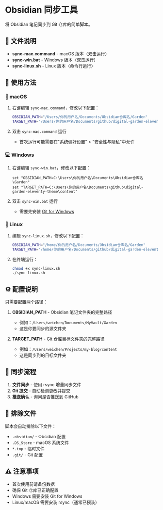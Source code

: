 # Obsidian 同步工具

将 Obsidian 笔记同步到 Git 仓库的简单脚本。

## 📂 文件说明

- **sync-mac.command** - macOS 版本（双击运行）
- **sync-win.bat** - Windows 版本（双击运行）
- **sync-linux.sh** - Linux 版本（命令行运行）

## 🚀 使用方法

### 🍎 macOS

1. 右键编辑 `sync-mac.command`，修改以下配置：
   ```bash
   OBSIDIAN_PATH="/Users/你的用户名/Documents/Obsidian仓库名/Garden"
   TARGET_PATH="/Users/你的用户名/Documents/github/digital-garden-eleventy-theme/content"
   ```

2. 双击 `sync-mac.command` 运行
   - 首次运行可能需要在"系统偏好设置" > "安全性与隐私"中允许

### 💻 Windows

1. 右键编辑 `sync-win.bat`，修改以下配置：
   ```batch
   set "OBSIDIAN_PATH=C:\Users\你的用户名\Documents\Obsidian仓库名\Garden"
   set "TARGET_PATH=C:\Users\你的用户名\Documents\github\digital-garden-eleventy-theme\content"
   ```

2. 双击 `sync-win.bat` 运行
   - 需要先安装 [Git for Windows](https://git-scm.com/download/win)

### 🐧 Linux

1. 编辑 `sync-linux.sh`，修改以下配置：
   ```bash
   OBSIDIAN_PATH="/home/你的用户名/Documents/Obsidian仓库名/Garden"
   TARGET_PATH="/home/你的用户名/Documents/github/digital-garden-eleventy-theme/content"
   ```

2. 在终端运行：
   ```bash
   chmod +x sync-linux.sh
   ./sync-linux.sh
   ```

## ⚙️ 配置说明

只需要配置两个路径：

1. **OBSIDIAN_PATH** - Obsidian 笔记文件夹的完整路径
   - 例如：`/Users/weichen/Documents/MyVault/Garden`
   - 这是你要同步的源文件夹

2. **TARGET_PATH** - Git 仓库目标文件夹的完整路径
   - 例如：`/Users/weichen/Projects/my-blog/content`
   - 这是同步到的目标文件夹

## 🔄 同步流程

1. **文件同步** - 使用 rsync 增量同步文件
2. **Git 提交** - 自动检测更改并提交
3. **推送确认** - 询问是否推送到 GitHub

## 📝 排除文件

脚本会自动排除以下文件：
- `.obsidian/` - Obsidian 配置
- `.DS_Store` - macOS 系统文件
- `*.tmp` - 临时文件
- `.git/` - Git 配置

## ⚠️ 注意事项

- 首次使用前请备份数据
- 确保 Git 仓库已正确配置
- Windows 需要安装 Git for Windows
- Linux/macOS 需要安装 rsync（通常已预装）

